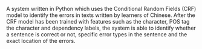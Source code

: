 A system written in Python which uses the Conditional Random Fields (CRF) model to identify the errors in texts written by learners of Chinese. After the CRF model has been trained with features such as the character, POS tag the character and dependency labels, the system is able to identify whether a sentence is correct or not, specific error types in the sentence and the exact location of the errors.

